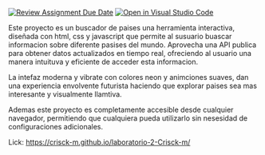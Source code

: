 [![Review Assignment Due Date](https://classroom.github.com/assets/deadline-readme-button-22041afd0340ce965d47ae6ef1cefeee28c7c493a6346c4f15d667ab976d596c.svg)](https://classroom.github.com/a/RxH6bTkq)
[![Open in Visual Studio Code](https://classroom.github.com/assets/open-in-vscode-2e0aaae1b6195c2367325f4f02e2d04e9abb55f0b24a779b69b11b9e10269abc.svg)](https://classroom.github.com/online_ide?assignment_repo_id=19643170&assignment_repo_type=AssignmentRepo)



Este proyecto es un buscador de paises una herramienta interactiva, diseñada con html, css y javascript que permite al susuario buascar informacion sobre diferente pasises del mundo. Aprovecha una API publica para obtener datos actualizados en tiempo real, ofreciendo al usuario una manera intuituva y eficiente de acceder  esta informacion.

La intefaz moderna y vibrate con colores neon y animciones suaves, dan una experiencia envolvente futurista haciendo que explorar paises sea mas interesante y visualmente llamtiva.

Ademas este proyecto es completamente  accesible desde cualquier navegador, permitiendo que cualquiera pueda utilizarlo sin nesesidad de configuraciones adicionales.

Lick: https://crisck-m.github.io/laboratorio-2-Crisck-m/